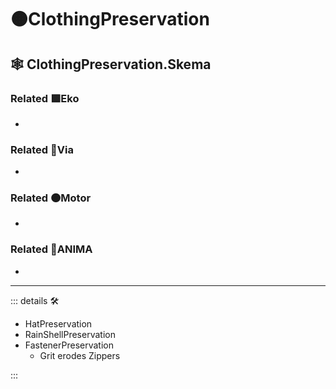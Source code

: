 # 🟠<motor>ClothingPreservation</motor>

## 🕸 ClothingPreservation.Skema

### Related 🟩<ekos>Eko</ekos>

-

### Related 🔻<via>Via</via>

-

### Related 🟠<motor>Motor</motor>

-

### Related 💜<anima>ANIMA</anima>

-

---

<!-- =================================================== -->
<!-- =================================================== -->
<!-- =================================================== -->
<!-- =================================================== -->
<!-- =================================================== -->
::: details 🛠

- HatPreservation
- RainShellPreservation
- FastenerPreservation
    - Grit erodes Zippers

:::
